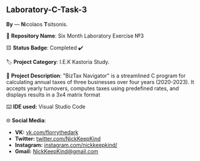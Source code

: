 ## Laboratory-C-Task-3

**By**  —  **N**icolaos **T**sitsonis.

📁 **Repository Name**: Six Month Laboratory Exercise №3

🟨 **Status Badge**: Completed ✔️

🏷️ **Project Category**: I.E.K Kastoria Study.

📝 **Project Description**: "BizTax Navigator" is a streamlined C program for calculating annual taxes of three businesses over four years (2020-2023). It accepts yearly turnovers, computes taxes using predefined rates, and displays results in a 3x4 matrix format

⌨️ **IDE used:** Visual Studio Code

🌐 **Social Media**:

- **VK:** [vk.com/florrythedark](https://vk.com/florrythedark)
- **Twitter:** [twitter.com/NickKeepKind](https://twitter.com/NickKeepKind)
- **Instagram:** [instagram.com/nickkeepkind/](https://www.instagram.com/nickkeepkind/)
- **Gmail:** NickKeepKind@gmail.com

